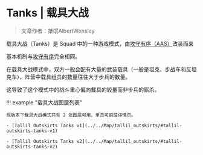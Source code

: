 # Tanks | 载具大战

> 文章作者：桀氓AlbertWensley

载具大战（Tanks）是 Squad 中的一种游戏模式，由[攻守有序（AAS）](./AAS)改装而来

基本机制与[攻守有序](./AAS)完全相同。

在载具大战模式中，双方一般会配有大量的武装载具（一般是坦克、步战车和反坦克车），阵营中载具组员的数量往往大于步兵的数量。

这导致了这个模式中的战斗重心偏向载具的较量而非步兵的厮杀。

!!! example "载具大战图层列表"

    现版本下载具大战模式共有 2 张图层可用，单击可前往详情页。

    - [Tallil Outskirts Tanks v1](../../Map/tallil_outskirts/#tallil-outskirts-tanks-v1)

    - [Tallil Outskirts Tanks v2](../../Map/tallil_outskirts/#tallil-outskirts-tanks-v2)
